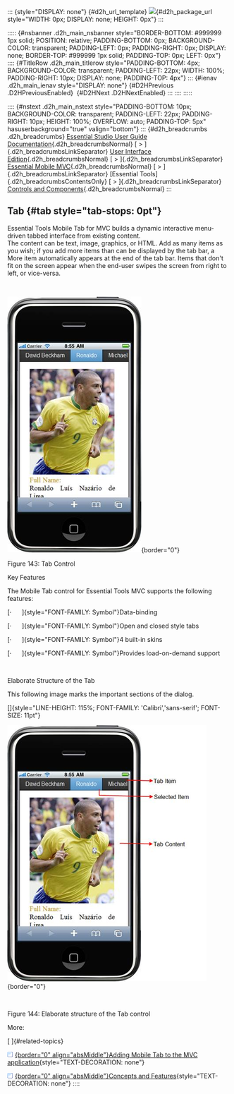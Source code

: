 ::: {style="DISPLAY: none"}
[](ms-xhelp:///?Id=d2h_url_template){#d2h_url_template} ![](!package_url!){#d2h_package_url style="WIDTH: 0px; DISPLAY: none; HEIGHT: 0px"}
:::

::::: {#nsbanner .d2h_main_nsbanner style="BORDER-BOTTOM: #999999 1px solid; POSITION: relative; PADDING-BOTTOM: 0px; BACKGROUND-COLOR: transparent; PADDING-LEFT: 0px; PADDING-RIGHT: 0px; DISPLAY: none; BORDER-TOP: #999999 1px solid; PADDING-TOP: 0px; LEFT: 0px"}
:::: {#TitleRow .d2h_main_titlerow style="PADDING-BOTTOM: 4px; BACKGROUND-COLOR: transparent; PADDING-LEFT: 22px; WIDTH: 100%; PADDING-RIGHT: 10px; DISPLAY: none; PADDING-TOP: 4px"}
::: {#ienav .d2h_main_ienav style="DISPLAY: none"}
[](ms-xhelp:///?Id=b136f76b-4c8c-495d-8665-999660f5c659){#D2HPrevious .D2HPreviousEnabled}  [](ms-xhelp:///?Id=02310b96-0f94-4f7f-9225-f3e9b3695fe1){#D2HNext .D2HNextEnabled}
:::
::::
:::::

:::: {#nstext .d2h_main_nstext style="PADDING-BOTTOM: 10px; BACKGROUND-COLOR: transparent; PADDING-LEFT: 22px; PADDING-RIGHT: 10px; HEIGHT: 100%; OVERFLOW: auto; PADDING-TOP: 5px" hasuserbackground="true" valign="bottom"}
::: {#d2h_breadcrumbs .d2h_breadcrumbs}
[Essential Studio User Guide Documentation](ms-xhelp:///?Id=12457748-09e3-4d74-a240-8e049cedf030){.d2h_breadcrumbsNormal} [ \> ]{.d2h_breadcrumbsLinkSeparator} [User Interface Edition](ms-xhelp:///?Id=c29296b7-531c-413b-a0ec-488ca1f7f669){.d2h_breadcrumbsNormal} [ \> ]{.d2h_breadcrumbsLinkSeparator} [Essential Mobile MVC](ms-xhelp:///?Id=74df42e3-5434-4590-9be6-3ae2f911cbbc){.d2h_breadcrumbsNormal} [ \> ]{.d2h_breadcrumbsLinkSeparator} [Essential Tools]{.d2h_breadcrumbsContentsOnly} [ \> ]{.d2h_breadcrumbsLinkSeparator} [Controls and Components](ms-xhelp:///?Id=143afae1-3f83-4d32-9bfa-92ed7022a696){.d2h_breadcrumbsNormal}
:::

## Tab {#tab style="tab-stops: 0pt"}

Essential Tools Mobile Tab for MVC builds a dynamic interactive menu-driven tabbed interface from existing content.\
The content can be text, image, graphics, or HTML. Add as many items as you wish; if you add more items than can be displayed by the tab bar, a More item automatically appears at the end of the tab bar. Items that don\'t fit on the screen appear when the end-user swipes the screen from right to left, or vice-versa.

 

![Description: C:\\Users\\rubyp\\AppData\\Local\\Temp\\Rar\$DI70.016\\Tab.png](ImagesExt/image103_224.jpg){border="0"}

Figure 143: Tab Control

Key Features

The Mobile Tab control for Essential Tools MVC supports the following features:

[·      ]{style="FONT-FAMILY: Symbol"}Data-binding

[·      ]{style="FONT-FAMILY: Symbol"}Open and closed style tabs

[·      ]{style="FONT-FAMILY: Symbol"}4 built-in skins

[·      ]{style="FONT-FAMILY: Symbol"}Provides load-on-demand support

 

Elaborate Structure of the Tab

This following image marks the important sections of the dialog.

[]{style="LINE-HEIGHT: 115%; FONT-FAMILY: 'Calibri','sans-serif'; FONT-SIZE: 11pt"} 

![Description: C:\\Users\\krishnarajd\\Desktop\\tab-struct.png](ImagesExt/image103_225.jpg){border="0"}

 

Figure 144: Elaborate structure of the Tab control

More:

[ ]{#related-topics}

[![](button.gif){border="0" align="absMiddle"}Adding Mobile Tab to the MVC application](ms-xhelp:///?Id=02310b96-0f94-4f7f-9225-f3e9b3695fe1){style="TEXT-DECORATION: none"}

[![](button.gif){border="0" align="absMiddle"}Concepts and Features](ms-xhelp:///?Id=b6a0d6e9-ce91-468f-80bd-f189d5962d1c){style="TEXT-DECORATION: none"}
::::
